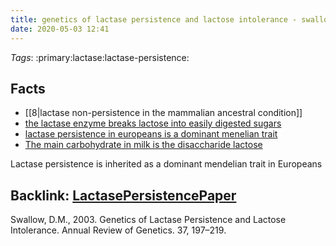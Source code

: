 ```yaml
---
title: genetics of lactase persistence and lactose intolerance - swallow 2003
date: 2020-05-03 12:41
---
```


*Tags*: :primary:lactase:lactase-persistence:

    
## Facts

- [[8|lactase non-persistence in the mammalian ancestral condition]]
- [the lactase enzyme breaks lactose into easily digested sugars](2)
- [lactase persistence in europeans is a dominant menelian trait](7)
- [The main carbohydrate in milk is the disaccharide lactose](15)

Lactase persistence is inherited as a dominant mendelian trait in
Europeans

Backlink: [LactasePersistencePaper](LactasePersistencePaper)
----

Swallow, D.M., 2003. Genetics of Lactase Persistence and Lactose Intolerance. Annual Review of Genetics. 37, 197–219.
